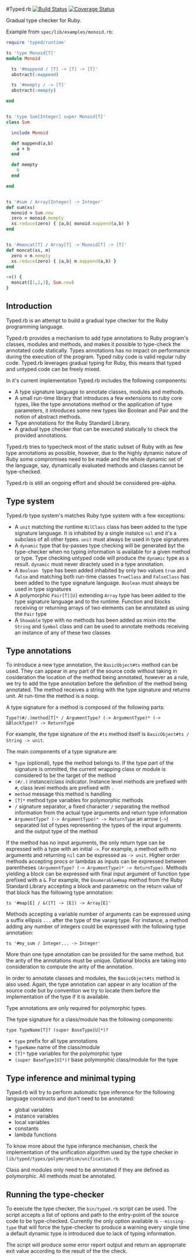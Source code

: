 #Typed.rb [![Build Status](https://circleci.com/gh/antoniogarrote/typed.rb.png?circle-token=:circle-token)](https://circleci.com/gh/antoniogarrote/typed.rb/tree/master) [![Coverage Status](https://coveralls.io/repos/github/antoniogarrote/typed.rb/badge.svg?branch=master)](https://coveralls.io/github/antoniogarrote/typed.rb?branch=master)

Gradual type checker for Ruby.

Example from `spec/lib/examples/monoid.rb`:

```ruby
require 'typed/runtime'

ts 'type Monoid[T]'
module Monoid

  ts '#mappend / [T] -> [T] -> [T]'
  abstract(:mappend)

  ts '#mempty / -> [T]'
  abstract(:mempty)

end


ts 'type Sum[Integer] super Monoid[T]'
class Sum

  include Monoid

  def mappend(a,b)
    a + b
  end

  def mempty
    0
  end

end


ts '#sum / Array[Integer] -> Integer'
def sum(xs)
  monoid = Sum.new
  zero = monoid.mempty
  xs.reduce(zero) { |a,b| monoid.mappend(a,b) }
end


ts '#moncat[T] / Array[T] -> Monoid[T] -> [T]'
def moncat(xs, m)
  zero = m.mempty
  xs.reduce(zero) { |a,b| m.mappend(a,b) }
end

->() {
  moncat([1,2,3], Sum.new)
}
```


## Introduction

Typed.rb is an attempt to build a gradual type checker for the Ruby programming language.

Typed.rb provides a mechanism to add type annotations to Ruby program's classes, modules and methods, and makes it possible to type-check the annotated code statically.
Types annotations has no impact on performance during the execution of the program. Typed ruby code is valid regular ruby code.
Typed.rb leverages gradual typing for Ruby, this means that typed and untyped code can be freely mixed.

In it's current implementation Typed.rb includes the following components:

- A type signature language to annotate classes, modules and methods.
- A small run-time library that introduces a few extensions to ruby core types, like the type annotations method or the application of type parameters, it introduces some new types like Boolean and Pair and the notion of abstract methods.
- Type annotations for the Ruby Standard Library.
- A gradual type checker that can be executed statically to check the provided annotations.

Typed.rb tries to typecheck most of the static subset of Ruby with as few type annotations as possible, however, due to the highly dynamic nature of Ruby some compromises need to be made and the whole dynamic set of the language, say, dynamically evaluated methods and classes cannot be type-checked.

Typed.rb is still an ongoing effort and should be considered pre-alpha.


## Type system

Typed.rb type system's matches Ruby type system with a few exceptions:

- A ```unit``` matching the runtime ```NilClass``` class has been added to the type signature language. It is inhabited by a single instalce ```nil``` and it's a subclass of all other types. ```unit``` must always be used in type signatures
- A ```dynamic``` type that by-passes type checking will be generated byt the type-checker when no typing information is available for a given method or type. Type checking untyped code will produce the ```dynamic``` type as a result. ```dynamic``` must never diractely used in a type annotation.
- A ```Boolean ``` type has been added inhabited by only two values ```true``` and ```false``` and matching both run-time classes ```TrueClass``` and ```FalseClass``` has been added to the type signature language. ```Boolean``` must always be used in type signatures
- A polymorphic ```Pair[T][U]``` extending ```Array``` type has been added to the type signature language and to the runtime. Function and blocks receiving or returning arrays of two elements can be annotated as using the ```Pair``` type
- A ```Showable``` type with no methods has been added as mixin into the ```String``` and ```Symbol``` class and can be used to annotate methods receiving an instance of any of these two classes


## Type annotations

To introduce a new type annotation, the ```BasicObject#ts``` method can be used. They can appear in any part of the source code without taking in cosideration the location of the method being annotated, however as a rule, we try to add the type annotation before the definition of the method being annotated.
The method receives a string with the type signature and returns unit. At run-time the method is a noop.

A type signature for a method is composed of the following parts:

```
Type?(#/.)method[T]* / ArgumentType? (-> ArgumentType)* (-> &BlockType)? -> ReturnType
```

For example, the type signature of the ```#ts``` method itself is ```BasicObject#ts / String -> unit```.

The main components of a type signature are:

- ```Type``` (optional), type the method belongs to. If the type part of the signature is ommitted, the current wrapping class or module is considered to be the target of the method
- ```(#/.)``` instance/class indicator. Instance level methods are prefixed with ```#```, class level methods are prefixed with ```.```
- ```method``` message this method is handling
- ```[T]*``` method type variables for polymorphic methods
- ```/``` signature separator, a fixed character ```/``` separating the method information from the actual type arguments and return type information
- ```ArgumentType? (-> ArgumentType)* -> ReturnType``` an arrow (```->```) separated list of types representing the types of the input arguments and the output type of the method

If the method has no input arguments, the only return type can be expressed with a type with an initial ```->```. For example, a method with no arguments and returning ```nil``` can be expressed as ```-> unit```.
Higher order methods accepting procs or lambdas as inputs can be expressed between parentheses ```(ArgumentType? (-> ArgumentType)* -> ReturnType)```. Methods yielding a block can be expressed with final input argument of function type prefixed with a ```&```.
For example, the ```Enumerable#map``` method from the Ruby Standard Library accepting a block and parametric on the return value of that block has the following type annotation:

```
ts '#map[E] / &([T] -> [E]) -> Array[E]'
```

Methods accepting a variable number of arguments can be expressed using a suffix ellipsis ```...``` after the type of the vararg type. For instance, a method adding any number of integers could be expressed with the following type annotation:

```
ts '#my_sum / Integer... -> Integer'
```

More than one type annotation can be provided for the same method, but the arity of the annotations must be unique. Optional blocks are taking into consideration to compute the arity of the annotation.

In order to annotate classes and modules, the ```BasicObject#ts``` method is also used. Again, the type annotation can appear in any location of the source code but by convention we try to locate them before the implementation of the type if it is available.

Type annotations are only required for polymorphic types.

The type signature for a class/module has the following components:

```
type TypeName[T]? (super BaseType[U]*)?
```

- ```type``` prefix for all type annotations
- ```TypeName``` name of the class/module
- ```[T]*``` type variables for the polymorphic type
- ```(super BaseType[U]*)?``` base polymorphic class/module for the type


## Type inference and minimal typing

Typed.rb will try to perform automatic type inference for the following language constructs and don't need to be annotated:

- global variables
- instance variables
- local variables
- constants
- lambda functions

To know more about the type inferance mechanism, check the implementation of the unification algorithm used by the type checker in ```lib/typed/types/polymorphism/unification.rb```.

Class and modules only need to be annotated if they are defined as polymorphic. All methods must be annotated.

## Running the type-checker

To execute the type checker, the ```bin/typed.rb``` script can be used. The script accepts a list of options and path to the entry-point of the source code to be type-checked. Currently the only option available is ```--missing-type``` that will force the type-checker to produce a warning every single time a default dynamic type is introduced due to lack of typing information.

The script will produce some error report output and return an appropriate exit value according to the result of the the check.
